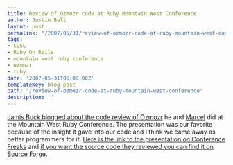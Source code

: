 ```yaml
---
title: Review of Ozmozr code at Ruby Mountain West Conference
author: Justin Ball
layout: post
permalink: "/2007/05/31/review-of-ozmozr-code-at-ruby-mountain-west-conference/"
tags:
- COSL
- Ruby On Rails
- mountain west ruby conference
- ozmozr
- ruby
date: '2007-05-31T06:00:00Z'
templateKey: blog-post
path: "/review-of-ozmozr-code-at-ruby-mountain-west-conference"
description: ''
---
```


[Jamis Buck blogged about the code review of Ozmozr][1] he and [Marcel][2] did at the Mountain West Ruby Conference. The presentation was our favorite because of the insight it gave into our code and I think we came away as better programmers for it. [Here is the link to the presentation on Conference Freaks][3] and [if you want the source code they reviewed you can find it on Source Forge][4].

 [1]: http://weblog.jamisbuck.org/2007/5/29/jamis-and-marcel-at-mountainwest-rubyconf-2007
 [2]: http://project.ioni.st/
 [3]: http://mtnwestrubyconf2007.confreaks.com/session10.html
 [4]: http://sourceforge.net/project/showfiles.php?group_id=187808
